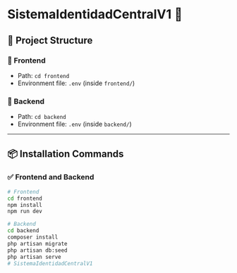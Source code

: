 # SistemaIdentidadCentralV1 🚀

## 📁 Project Structure

### 🔹 Frontend
- Path: `cd frontend`
- Environment file: `.env` (inside `frontend/`)

### 🔹 Backend
- Path: `cd backend`
- Environment file: `.env` (inside `backend/`)

---

## 📦 Installation Commands

### ✅ Frontend and Backend
```bash
# Frontend
cd frontend
npm install
npm run dev

# Backend
cd backend
composer install
php artisan migrate
php artisan db:seed 
php artisan serve
# SistemaIdentidadCentralV1
